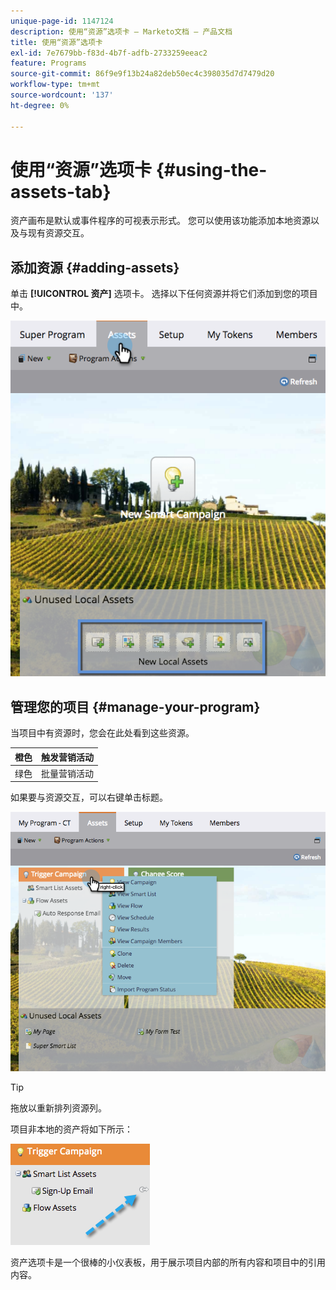 ```yaml
---
unique-page-id: 1147124
description: 使用“资源”选项卡 — Marketo文档 — 产品文档
title: 使用“资源”选项卡
exl-id: 7e7679bb-f83d-4b7f-adfb-2733259eeac2
feature: Programs
source-git-commit: 86f9e9f13b24a82deb50ec4c398035d7d7479d20
workflow-type: tm+mt
source-wordcount: '137'
ht-degree: 0%

---
```


# 使用“资源”选项卡 {#using-the-assets-tab}

资产画布是默认或事件程序的可视表示形式。 您可以使用该功能添加本地资源以及与现有资源交互。

## 添加资源 {#adding-assets}

单击 **[!UICONTROL 资产]** 选项卡。 选择以下任何资源并将它们添加到您的项目中。

![](assets/programassets.png)

## 管理您的项目  {#manage-your-program}

当项目中有资源时，您会在此处看到这些资源。

| 橙色 | 触发营销活动 |
|---|---|
| 绿色 | 批量营销活动 |

如果要与资源交互，可以右键单击标题。

![](assets/assetsprefilled.png)

>[!TIP]
>
>拖放以重新排列资源列。

项目非本地的资产将如下所示：

![](assets/image2014-9-18-16-3a30-3a33.png)

资产选项卡是一个很棒的小仪表板，用于展示项目内部的所有内容和项目中的引用内容。
